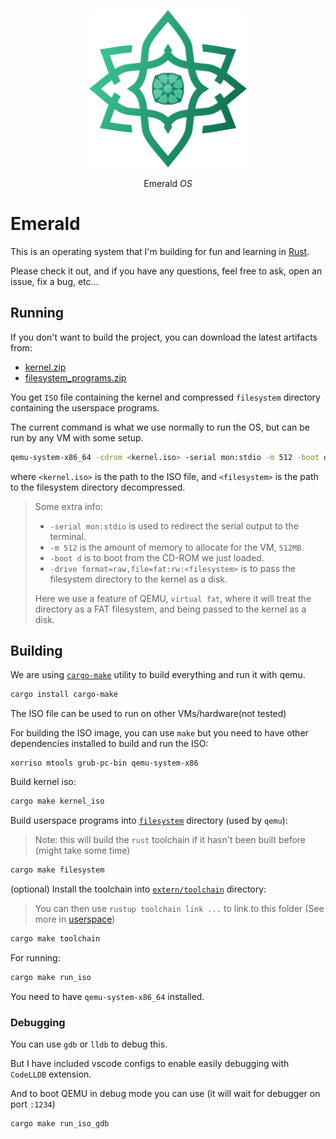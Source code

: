 <p align="center">
  <a href="https://github.com/Amjad50/Emerald"><img alt="emerald OS logo" src="./assets/logo.svg" width="50%"></a>
  <p align="center">Emerald <em>OS</em></p>
</p>

# Emerald
This is an operating system that I'm building for fun and learning in [Rust].

Please check it out, and if you have any questions, feel free to ask, open an issue, fix a bug, etc...

## Running

If you don't want to build the project, you can download the latest artifacts from:
- [kernel.zip](https://nightly.link/Amjad50/Emerald/workflows/ci/master/kernel.zip)
- [filesystem_programs.zip](https://nightly.link/Amjad50/Emerald/workflows/ci/master/filesystem_programs.zip)

You get `ISO` file containing the kernel and compressed `filesystem` directory containing the userspace programs.

The current command is what we use normally to run the OS, but can be run by any VM with some setup.
```sh
qemu-system-x86_64 -cdrom <kernel.iso> -serial mon:stdio -m 512 -boot d -drive format=raw,file=fat:rw:<filesystem>
```

where `<kernel.iso>` is the path to the ISO file, and `<filesystem>` is the path to the filesystem directory decompressed.

> Some extra info:
> - `-serial mon:stdio` is used to redirect the serial output to the terminal.
> - `-m 512` is the amount of memory to allocate for the VM, `512MB`.
> - `-boot d` is to boot from the CD-ROM we just loaded.
> - `-drive format=raw,file=fat:rw:<filesystem>` is to pass the filesystem directory to the kernel as a disk.
>
> Here we use a feature of QEMU, `virtual fat`, where it will treat the directory as a FAT filesystem, and being passed
> to the kernel as a disk.

## Building
We are using [`cargo-make`](https://github.com/sagiegurari/cargo-make) utility to build everything and run it with qemu.
```sh
cargo install cargo-make
```

The ISO file can be used to run on other VMs/hardware(not tested)

For building the ISO image, you can use `make` but you need to have other dependencies installed to build and run the ISO:
```
xorriso mtools grub-pc-bin qemu-system-x86
```
Build kernel iso:
```sh
cargo make kernel_iso
```
Build userspace programs into [`filesystem`](https://github.com/Amjad50/Emerald/tree/master/filesystem) directory (used by `qemu`):
> Note: this will build the `rust` toolchain if it hasn't been built before (might take some time)
```sh
cargo make filesystem
```
(optional) Install the toolchain into [`extern/toolchain`](https://github.com/Amjad50/Emerald/tree/master/extern/toolchain) directory:
> You can then use `rustup toolchain link ...` to link to this folder (See more in [userspace](./userspace/index.md))
```sh
cargo make toolchain
```
For running:
```sh
cargo make run_iso
```
You need to have `qemu-system-x86_64` installed.

### Debugging
You can use `gdb` or `lldb` to debug this.

But I have included vscode configs to enable easily debugging with `CodeLLDB` extension.

And to boot QEMU in debug mode you can use (it will wait for debugger on port `:1234`)
```sh
cargo make run_iso_gdb
```

[Rust]: https://www.rust-lang.org/